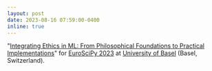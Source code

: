 ```yaml
---
layout: post
date: 2023-08-16 07:59:00-0400
inline: true
---
```


"[Integrating Ethics in ML: From Philosophical Foundations to Practical Implementations](https://www.euroscipy.org/2023/keynotes.html)" for [EuroSciPy 2023](https://www.euroscipy.org/2023/) at [University of Basel](https://www.unibas.ch/en.html) (Basel, Switzerland). 